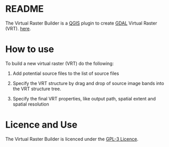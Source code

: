 # README #

The Virtual Raster Builder is a [QGIS](http://www.qgis.org) plugin to create [GDAL](http://gdal.org) Virtual Raster (VRT).
[here](vrtbuilder/help.md).

# How to use
To build a new virtual raster (VRT) do the following:

1. Add potential source files to the list of source files

2. Specify the VRT structure by drag and drop of source image bands into the VRT structure tree.

3. Specify the final VRT properties, like output path, spatial extent and spatial resolution

# Licence and Use #

The Virtual Raster Builder is licenced under the [GPL-3 Licence](LICENSE.txt).
